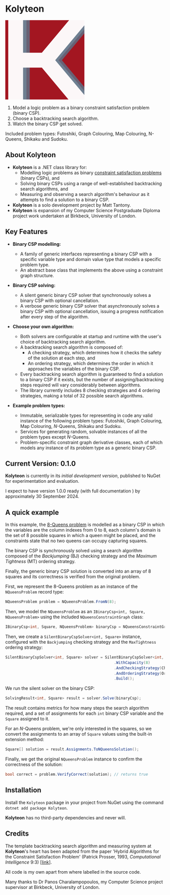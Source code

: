 # Kolyteon

![Kolyteon icon](https://raw.githubusercontent.com/MattSortsThings/kolyteon/main/assets/kolyteon_icon_250x250.png)

1. Model a logic problem as a binary constraint satisfaction problem (binary CSP).
2. Choose a backtracking search algorithm.
3. Watch the binary CSP get solved.

Included problem types: Futoshiki, Graph Colouring, Map Colouring, N-Queens, Shikaku and Sudoku.

## About Kolyteon

- **Kolyteon** is a .NET class library for:
  - Modelling logic problems as binary [constraint satisfaction problems](https://en.wikipedia.org/wiki/Constraint_satisfaction_problem) (binary CSPs), and
  - Solving binary CSPs using a range of well-established backtracking search algorithms, and
  - Measuring and observing a search algorithm's behaviour as it attempts to find a solution to a binary CSP.
- **Kolyteon** is a solo development project by Matt Tantony.
- **Kolyteon** is expansion of my Computer Science Postgraduate Diploma project work undertaken at Birkbeck, University of London.

## Key Features

- **Binary CSP modelling:**
  - A family of generic interfaces representing a binary CSP with a specific variable type and domain value type that models a specific problem type.
  - An abstract base class that implements the above using a constraint graph structure.


- **Binary CSP solving:**
  - A silent generic binary CSP solver that synchronously solves a binary CSP with optional cancellation.
  - A verbose generic binary CSP solver that asynchronously solves a binary CSP with optional cancellation, issuing a progress notification after every step of the algorithm.


- **Choose your own algorithm:**
  - Both solvers are configurable at startup and runtime with the user's choice of backtracking search algorithm.
  - A backtracking search algorithm is composed of:
    - A checking strategy, which determines how it checks the safety of the solution at each step, and
    - An ordering strategy, which determines the order in which it approaches the variables of the binary CSP.
  - Every backtracking search algorithm is guaranteed to find a solution to a binary CSP if it exists, but the number of assigning/backtracking steps required will vary considerably between algorithms.
  - The library currently includes 8 checking strategies and 4 ordering strategies, making a total of 32 possible search algorithms.


- **Example problem types:**
  - Immutable, serializable types for representing in code any valid instance of the following problem types: Futoshiki, Graph Colouring, Map Colouring, *N*-Queens, Shikaku and Sudoku.
  - Services for generating random, solvable instances of all the problem types except *N*-Queens.
  - Problem-specific constraint graph derivative classes, each of which models any instance of its problem type as a generic binary CSP.

## Current Version: 0.1.0

**Kolyteon** is currently in its *initial development version*, published to NuGet for experimentation and evaluation.

I expect to have version 1.0.0 ready (with full documentation ) by approximately 30 September 2024.

## A quick example

In this example, the [8-Queens problem](https://en.wikipedia.org/wiki/Eight_queens_puzzle) is modelled as a binary CSP in which the variables are the column indexes from 0 to 8, each column's domain is the set of 8 possible squares in which a queen might be placed, and the constraints state that no two queens can occupy capturing squares.

The binary CSP is synchronously solved using a search algorithm composed of the *Backjumping* (BJ) checking strategy and the *Maximum Tightness* (MT) ordering strategy.

Finally, the generic binary CSP solution is converted into an array of 8 squares and its correctness is verified from the original problem.

First, we represent the 8-Queens problem as an instance of the `NQueensProblem` record type:

```csharp
NQueensProblem problem = NQueensProblem.FromN(8);
```

Then, we model the `NQueensProblem` as an `IBinaryCsp<int, Square, NQueensProblem>` using the included `NQueensConstraintGraph` class:

```csharp
IBinaryCsp<int, Square, NQueensProblem> binaryCsp = NQueensConstraintGraph.ModellingProblem(problem);
```

Then, we create a `SilentBinaryCspSolver<int, Square>` instance, configured with the `Backjumping` checking strategy and the `MaxTightness` ordering strategy:

```csharp
SilentBinaryCspSolver<int, Square> solver = SilentBinaryCspSolver<int, Square>.Create()
                                                .WithCapacity(8)
                                                .AndCheckingStrategy(CheckingStrategy.Backjumping)
                                                .AndOrderingStrategy(OrderingStrategy.MaxTightness)
                                                .Build();
```

We run the silent solver on the binary CSP:

```csharp
SolvingResult<int, Square> result = solver.Solve(binaryCsp);
```

The result contains metrics for how many steps the search algorithm required, and a set of assignments for each `int` binary CSP variable and the `Square` assigned to it.

For an *N*-Queens problem, we're only interested in the squares, so we convert the assignments to an array of `Square` values using the built-in extension method:

```csharp
Square[] solution = result.Assignments.ToNQueensSolution();
```

Finally, we get the original `NQueensProblem` instance to confirm the correctness of the solution:

```csharp
bool correct = problem.VerifyCorrect(solution); // returns true
```

## Installation

Install the `Kolyteon` package in your project from NuGet using the command `dotnet add package Kolyteon`.

**Kolyteon** has no third-party dependencies and never will.

## Credits

The template backtracking search algorithm and measuring system at **Kolyteon**'s heart has been adapted from the paper 'Hybrid Algorithms for the Constraint Satisfaction Problem' (Patrick Prosser, 1993, *Computational Intelligence* 9:3) \[[link](https://cse.unl.edu/~choueiry/Documents/Hybrid-Prosser.pdf)\].

All code is my own apart from where labelled in the source code.

Many thanks to Dr Panos Charalampopoulos, my Computer Science project supervisor at Birkbeck, University of London.
